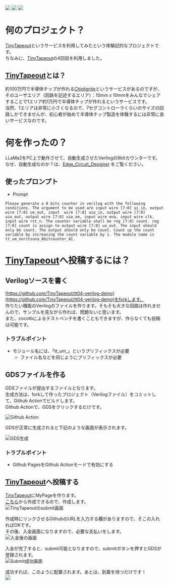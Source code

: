 ![](../../workflows/gds/badge.svg) ![](../../workflows/docs/badge.svg) ![](../../workflows/test/badge.svg)

# 何のプロジェクト？
[TinyTapeout](https://tinytapeout.com)というサービスを利用してみたという体験記的なプロジェクトです。  
ちなみに、[TinyTapeout](https://tinytapeout.com)の4回目を利用しました。

## [TinyTapeout](https://tinytapeout.com)とは？
約100万円で半導体チップが作れる[ChipIgnite](https://efabless.com/)というサービスがあるのですが、そのユーザエリア（回路を記述するエリア）：10mm x 10mmをみんなでシェアすることで1エリア約1万円で半導体チップが作れるというサービスです。  
当然、1エリアは非常に小さくなるので、7セグコントローラくらいのサイズの回路しかできませんが、初心者が始めて半導体チップ製造を体験するには非常に良いサービスなのです。  

# 何を作ったの？
LLaMa2をPC上で動作させて、自動生成させたVerilogの8bitカウンターです。  
なぜ、自動生成なのか？は、[Edge_Circuit_Designer](https://github.com/noritsuna/Edge_Circuit_Designer) をご覧ください。

## 使ったプロンプト
- Prompt
```
Please generate a 8 bits counter in verilog with the following conditions. The argument to be used are input wire [7:0] ui_in, output wire [7:0] uo_out, input  wire [7:0] uio_in, output wire [7:0] uio_out, output wire [7:0] uio_oe, input wire ena, input wire clk, input wire rst_n. The counter variable shall be reg [7:0] count. reg [7:0] count is assign to output wire [7:0] uo_out. The input should only be count. The output should only be count. Count up the count variable by increasing the count variable by 1. The module name is tt_um_noritsuna_8bitcounter_AI.
```

# [TinyTapeout](https://tinytapeout.com)へ投稿するには？
## Verilogソースを書く
[https://github.com/TinyTapeout/tt04-verilog-demo](https://github.com/TinyTapeout/tt04-verilog-demo)をforkします。  
作りたい機能のVerilogのファイルを作ります。そもそも大きな回路は作れませんので、サンプルを見ながら作れば、問題ないと思います。  
また、cocotbによるテストベンチを書くこともできますが、作らなくても投稿は可能です。

### トラブルポイント
- モジュール名には、「tt_um_」というプリフィックスが必要
    - ファイル名などを同じようにプリフィックスが必要

## GDSファイルを作る
GDSファイルが提出するファイルとなります。  
生成方法は、forkして作ったプロジェクト（Verilogファイル）をコミットして、Github Actionでビルドします。  
Github Actionで、GDSをクリックするだけです。

![Github Action](images/github_actions.png)

GDSが正常に生成されると下記のような画面が表示されます。

![GDS生成](images/github_gds.png)

### トラブルポイント
- Github PagesをGithub Actionモードで有効にする


## [TinyTapeout](https://tinytapeout.com)へ投稿する
[TinyTapeout](https://tinytapeout.com)にMyPageを作ります。  
[こちら](https://app.tinytapeout.com/projects/create)から作成できるので、作成します。  
![TinyTapeoutのsubmit画面](images/tinytapeout_submit.png)

作成時にリンクさせるGithubのURLを入力する欄がありますので、そこの入れればOKです。  
その後、入金画面になりますので、必要な支払いをします。  
![入金後の画面](images/tinytapeout_mypage.png)

入金が完了すると、submit可能となりますので、submitボタンを押すとGDSが登録されます。  
![Submit成功画面](images/tinytapeout_myproject.png)

成功すれば、このように配置されます。あとは、到着を待つだけです！  
![](images/tinytapeout_tile.png)
